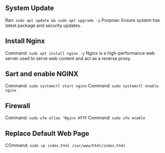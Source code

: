 ## System Update
Ran: `sudo apt update && sudo apt upgrade -y`
Purpose: Ensure system has latest package and security updates.

## Install Nginx
Command: `sudo apt install nginx -y`
Nginx is a high-performance web server used to serve web content and act as a reverse proxy.

## Sart and enable NGINX 
Command: `sudo systemctl start nginx`
Command: `sudo systemctl enable nginx`

## Firewall
Command: `sudo ufw allow 'Nginx HTTP`
Command: `sudo ufw enable`

## Replace Default Web Page
COmmand: `sudo cp index.html /var/www/html/index.html`


